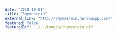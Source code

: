 ```yaml
---
date: "2018-10-01"
title: "Rhymestein"
external_link: "http://rhymestein.herokuapp.com/"
featured: false
featuredGif: ../../images/rhymestein.gif
---
```

